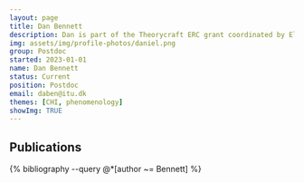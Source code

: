 ```yaml
---
layout: page
title: Dan Bennett
description: Dan is part of the Theorycraft ERC grant coordinated by Elisa Mekler. His research focuses on cognitive scientific approaches in HCI.
img: assets/img/profile-photos/daniel.png
group: Postdoc
started: 2023-01-01
name: Dan Bennett
status: Current
position: Postdoc
email: daben@itu.dk
themes: [CHI, phenomenology]
showImg: TRUE
---
```


Publications
----------
<div class="publications">
  {% bibliography --query @*[author ~= Bennett] %}
</div>

